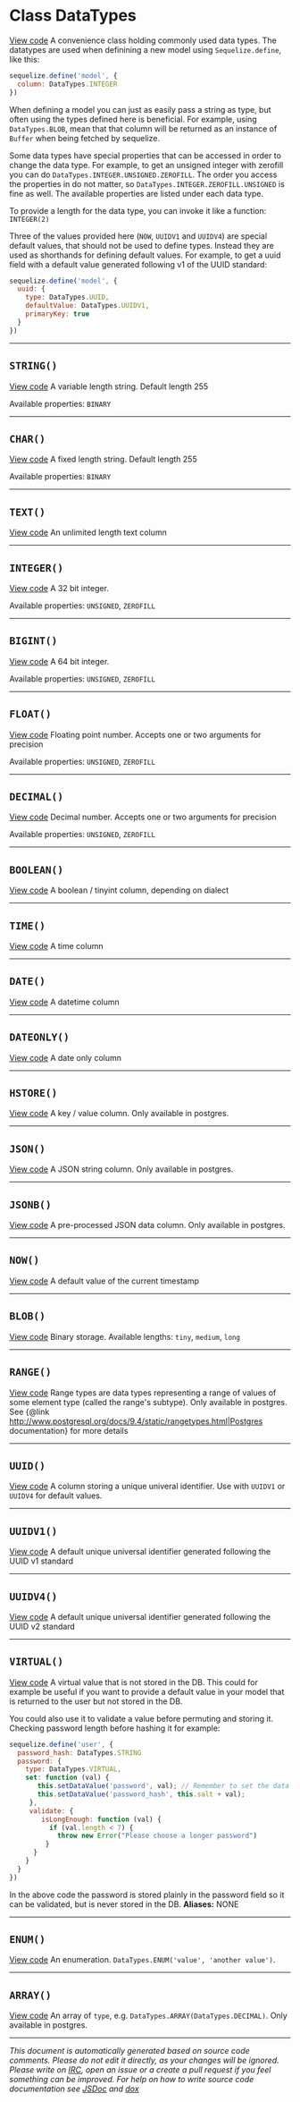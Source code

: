 <a name="datatypes"></a>
# Class DataTypes
[View code](https://github.com/sequelize/sequelize/blob/768c4400949da3d727bfb733b87c26d36707ab4e/lib/data-types.js#L36)
A convenience class holding commonly used data types. The datatypes are used when definining a new model using `Sequelize.define`, like this:
```js
sequelize.define('model', {
  column: DataTypes.INTEGER
})
```
When defining a model you can just as easily pass a string as type, but often using the types defined here is beneficial. For example, using `DataTypes.BLOB`, mean
that that column will be returned as an instance of `Buffer` when being fetched by sequelize.

Some data types have special properties that can be accessed in order to change the data type. For example, to get an unsigned integer with zerofill you can do `DataTypes.INTEGER.UNSIGNED.ZEROFILL`.
The order you access the properties in do not matter, so `DataTypes.INTEGER.ZEROFILL.UNSIGNED` is fine as well. The available properties are listed under each data type.

To provide a length for the data type, you can invoke it like a function: `INTEGER(2)`

Three of the values provided here (`NOW`, `UUIDV1` and `UUIDV4`) are special default values, that should not be used to define types. Instead they are used as shorthands for
defining default values. For example, to get a uuid field with a default value generated following v1 of the UUID standard:
```js
sequelize.define('model', {
  uuid: {
    type: DataTypes.UUID,
    defaultValue: DataTypes.UUIDV1,
    primaryKey: true
  }
})
```


***

<a name="string"></a>
## `STRING()`
[View code](https://github.com/sequelize/sequelize/blob/768c4400949da3d727bfb733b87c26d36707ab4e/lib/data-types.js#L54)
A variable length string. Default length 255

Available properties: `BINARY`


***

<a name="char"></a>
## `CHAR()`
[View code](https://github.com/sequelize/sequelize/blob/768c4400949da3d727bfb733b87c26d36707ab4e/lib/data-types.js#L87)
A fixed length string. Default length 255

Available properties: `BINARY`


***

<a name="text"></a>
## `TEXT()`
[View code](https://github.com/sequelize/sequelize/blob/768c4400949da3d727bfb733b87c26d36707ab4e/lib/data-types.js#L108)
An unlimited length text column

***

<a name="integer"></a>
## `INTEGER()`
[View code](https://github.com/sequelize/sequelize/blob/768c4400949da3d727bfb733b87c26d36707ab4e/lib/data-types.js#L168)
A 32 bit integer.

Available properties: `UNSIGNED`, `ZEROFILL`


***

<a name="bigint"></a>
## `BIGINT()`
[View code](https://github.com/sequelize/sequelize/blob/768c4400949da3d727bfb733b87c26d36707ab4e/lib/data-types.js#L187)
A 64 bit integer.

Available properties: `UNSIGNED`, `ZEROFILL`


***

<a name="float"></a>
## `FLOAT()`
[View code](https://github.com/sequelize/sequelize/blob/768c4400949da3d727bfb733b87c26d36707ab4e/lib/data-types.js#L206)
Floating point number. Accepts one or two arguments for precision

Available properties: `UNSIGNED`, `ZEROFILL`


***

<a name="decimal"></a>
## `DECIMAL()`
[View code](https://github.com/sequelize/sequelize/blob/768c4400949da3d727bfb733b87c26d36707ab4e/lib/data-types.js#L225)
Decimal number. Accepts one or two arguments for precision

Available properties: `UNSIGNED`, `ZEROFILL`


***

<a name="boolean"></a>
## `BOOLEAN()`
[View code](https://github.com/sequelize/sequelize/blob/768c4400949da3d727bfb733b87c26d36707ab4e/lib/data-types.js#L248)
A boolean / tinyint column, depending on dialect

***

<a name="time"></a>
## `TIME()`
[View code](https://github.com/sequelize/sequelize/blob/768c4400949da3d727bfb733b87c26d36707ab4e/lib/data-types.js#L264)
A time column

***

<a name="date"></a>
## `DATE()`
[View code](https://github.com/sequelize/sequelize/blob/768c4400949da3d727bfb733b87c26d36707ab4e/lib/data-types.js#L279)
A datetime column

***

<a name="dateonly"></a>
## `DATEONLY()`
[View code](https://github.com/sequelize/sequelize/blob/768c4400949da3d727bfb733b87c26d36707ab4e/lib/data-types.js#L295)
A date only column

***

<a name="hstore"></a>
## `HSTORE()`
[View code](https://github.com/sequelize/sequelize/blob/768c4400949da3d727bfb733b87c26d36707ab4e/lib/data-types.js#L311)
A key / value column. Only available in postgres.

***

<a name="json"></a>
## `JSON()`
[View code](https://github.com/sequelize/sequelize/blob/768c4400949da3d727bfb733b87c26d36707ab4e/lib/data-types.js#L323)
A JSON string column. Only available in postgres.

***

<a name="jsonb"></a>
## `JSONB()`
[View code](https://github.com/sequelize/sequelize/blob/768c4400949da3d727bfb733b87c26d36707ab4e/lib/data-types.js#L335)
A pre-processed JSON data column. Only available in postgres.

***

<a name="now"></a>
## `NOW()`
[View code](https://github.com/sequelize/sequelize/blob/768c4400949da3d727bfb733b87c26d36707ab4e/lib/data-types.js#L347)
A default value of the current timestamp

***

<a name="blob"></a>
## `BLOB()`
[View code](https://github.com/sequelize/sequelize/blob/768c4400949da3d727bfb733b87c26d36707ab4e/lib/data-types.js#L361)
Binary storage. Available lengths: `tiny`, `medium`, `long`


***

<a name="range"></a>
## `RANGE()`
[View code](https://github.com/sequelize/sequelize/blob/768c4400949da3d727bfb733b87c26d36707ab4e/lib/data-types.js#L391)
Range types are data types representing a range of values of some element type (called the range's subtype).
Only available in postgres.
See {@link http://www.postgresql.org/docs/9.4/static/rangetypes.html|Postgres documentation} for more details

***

<a name="uuid"></a>
## `UUID()`
[View code](https://github.com/sequelize/sequelize/blob/768c4400949da3d727bfb733b87c26d36707ab4e/lib/data-types.js#L420)
A column storing a unique univeral identifier. Use with `UUIDV1` or `UUIDV4` for default values.

***

<a name="uuidv1"></a>
## `UUIDV1()`
[View code](https://github.com/sequelize/sequelize/blob/768c4400949da3d727bfb733b87c26d36707ab4e/lib/data-types.js#L433)
A default unique universal identifier generated following the UUID v1 standard

***

<a name="uuidv4"></a>
## `UUIDV4()`
[View code](https://github.com/sequelize/sequelize/blob/768c4400949da3d727bfb733b87c26d36707ab4e/lib/data-types.js#L446)
A default unique universal identifier generated following the UUID v2 standard

***

<a name="virtual"></a>
## `VIRTUAL()`
[View code](https://github.com/sequelize/sequelize/blob/768c4400949da3d727bfb733b87c26d36707ab4e/lib/data-types.js#L481)
A virtual value that is not stored in the DB. This could for example be useful if you want to provide a default value in your model that is returned to the user but not stored in the DB.

You could also use it to validate a value before permuting and storing it. Checking password length before hashing it for example:
```js
sequelize.define('user', {
  password_hash: DataTypes.STRING
  password: {
    type: DataTypes.VIRTUAL,
    set: function (val) {
       this.setDataValue('password', val); // Remember to set the data value, otherwise it won't be validated
       this.setDataValue('password_hash', this.salt + val);
     },
     validate: {
        isLongEnough: function (val) {
          if (val.length < 7) {
            throw new Error("Please choose a longer password")
         }
      }
    }
  }
})
```
In the above code the password is stored plainly in the password field so it can be validated, but is never stored in the DB.
__Aliases:__ NONE

***

<a name="enum"></a>
## `ENUM()`
[View code](https://github.com/sequelize/sequelize/blob/768c4400949da3d727bfb733b87c26d36707ab4e/lib/data-types.js#L494)
An enumeration. `DataTypes.ENUM('value', 'another value')`.


***

<a name="array"></a>
## `ARRAY()`
[View code](https://github.com/sequelize/sequelize/blob/768c4400949da3d727bfb733b87c26d36707ab4e/lib/data-types.js#L511)
An array of `type`, e.g. `DataTypes.ARRAY(DataTypes.DECIMAL)`. Only available in postgres.

***

_This document is automatically generated based on source code comments. Please do not edit it directly, as your changes will be ignored. Please write on <a href="irc://irc.freenode.net/#sequelizejs">IRC</a>, open an issue or a create a pull request if you feel something can be improved. For help on how to write source code documentation see [JSDoc](http://usejsdoc.org) and [dox](https://github.com/tj/dox)_